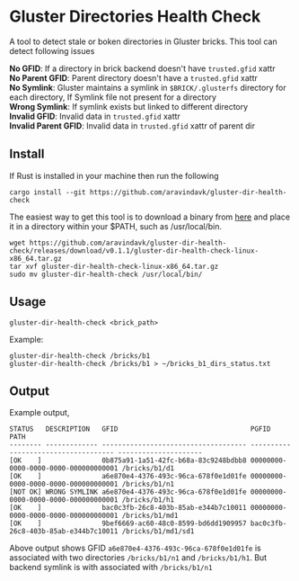 # Gluster Directories Health Check

A tool to detect stale or boken directories in Gluster bricks. This tool can detect following issues

**No GFID**: If a directory in brick backend doesn't have `trusted.gfid` xattr  
**No Parent GFID**: Parent directory doesn't have a `trusted.gfid` xattr  
**No Symlink**: Gluster maintains a symlink in `$BRICK/.glusterfs` directory for each directory, If Symlink file not present for a directory  
**Wrong Symlink**: If symlink exists but linked to different directory  
**Invalid GFID**: Invalid data in `trusted.gfid` xattr  
**Invalid Parent GFID**: Invalid data in `trusted.gfid` xattr of parent dir  

## Install
If Rust is installed in your machine then run the following

    cargo install --git https://github.com/aravindavk/gluster-dir-health-check

The easiest way to get this tool is to download a binary from [here](https://github.com/aravindavk/gluster-dir-health-check/releases/download/v0.1.1/gluster-dir-health-check-linux-x86_64.tar.gz) and place it in a directory within your $PATH, such as /usr/local/bin.

    wget https://github.com/aravindavk/gluster-dir-health-check/releases/download/v0.1.1/gluster-dir-health-check-linux-x86_64.tar.gz
    tar xvf gluster-dir-health-check-linux-x86_64.tar.gz
    sudo mv gluster-dir-health-check /usr/local/bin/

## Usage

    gluster-dir-health-check <brick_path>

Example:

    gluster-dir-health-check /bricks/b1
    gluster-dir-health-check /bricks/b1 > ~/bricks_b1_dirs_status.txt

## Output

Example output,

    STATUS   DESCRIPTION   GFID                                 PGFID                                PATH
    -------- ------------- ------------------------------------ ------------------------------------ ---------------------
    [OK    ]               0b875a91-1a51-42fc-b68a-83c9248bdbb8 00000000-0000-0000-0000-000000000001 /bricks/b1/d1
    [OK    ]               a6e870e4-4376-493c-96ca-678f0e1d01fe 00000000-0000-0000-0000-000000000001 /bricks/b1/n1
    [NOT OK] WRONG SYMLINK a6e870e4-4376-493c-96ca-678f0e1d01fe 00000000-0000-0000-0000-000000000001 /bricks/b1/h1
    [OK    ]               bac0c3fb-26c8-403b-85ab-e344b7c10011 00000000-0000-0000-0000-000000000001 /bricks/b1/md1
    [OK    ]               9bef6669-ac60-48c0-8599-bd6dd1909957 bac0c3fb-26c8-403b-85ab-e344b7c10011 /bricks/b1/md1/sd1

Above output shows GFID `a6e870e4-4376-493c-96ca-678f0e1d01fe` is associated with two directories `/bricks/b1/n1` and `/bricks/b1/h1`. But backend symlink is with associated with `/bricks/b1/n1`

